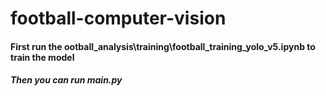 # football-computer-vision

#### First run the ootball_analysis\training\football_training_yolo_v5.ipynb to train the model
##### Then you can run main.py
